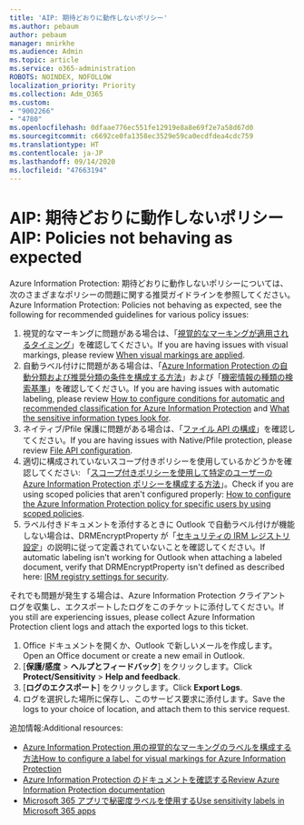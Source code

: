 ```yaml
---
title: 'AIP: 期待どおりに動作しないポリシー'
ms.author: pebaum
author: pebaum
manager: mnirkhe
ms.audience: Admin
ms.topic: article
ms.service: o365-administration
ROBOTS: NOINDEX, NOFOLLOW
localization_priority: Priority
ms.collection: Adm_O365
ms.custom:
- "9002266"
- "4780"
ms.openlocfilehash: 0dfaae776ec551fe12919e8a8e69f2e7a58d67d0
ms.sourcegitcommit: c6692ce0fa1358ec3529e59ca0ecdfdea4cdc759
ms.translationtype: HT
ms.contentlocale: ja-JP
ms.lasthandoff: 09/14/2020
ms.locfileid: "47663194"
---
```

# <a name="aip-policies-not-behaving-as-expected"></a><span data-ttu-id="f5f22-102">AIP: 期待どおりに動作しないポリシー</span><span class="sxs-lookup"><span data-stu-id="f5f22-102">AIP: Policies not behaving as expected</span></span>

<span data-ttu-id="f5f22-103">Azure Information Protection: 期待どおりに動作しないポリシーについては、次のさまざまなポリシーの問題に関する推奨ガイドラインを参照してください。</span><span class="sxs-lookup"><span data-stu-id="f5f22-103">Azure Information Protection: Policies not behaving as expected, see the following for recommended guidelines for various policy issues:</span></span>

1. <span data-ttu-id="f5f22-104">視覚的なマーキングに問題がある場合は、「[視覚的なマーキングが適用されるタイミング](https://docs.microsoft.com/azure/information-protection/configure-policy-markings#when-visual-markings-are-applied)」を確認してください。</span><span class="sxs-lookup"><span data-stu-id="f5f22-104">If you are having issues with visual markings, please review [When visual markings are applied](https://docs.microsoft.com/azure/information-protection/configure-policy-markings#when-visual-markings-are-applied).</span></span>
2. <span data-ttu-id="f5f22-105">自動ラベル付けに問題がある場合は、「[Azure Information Protection の自動分類および推奨分類の条件を構成する方法](https://docs.microsoft.com/azure/information-protection/configure-policy-classification)」および「[機密情報の種類の検索基準](https://docs.microsoft.com/microsoft-365/compliance/sensitive-information-type-entity-definitions)」を確認してください。</span><span class="sxs-lookup"><span data-stu-id="f5f22-105">If you are having issues with automatic labeling, please review [How to configure conditions for automatic and recommended classification for Azure Information Protection](https://docs.microsoft.com/azure/information-protection/configure-policy-classification) and [What the sensitive information types look for](https://docs.microsoft.com/microsoft-365/compliance/sensitive-information-type-entity-definitions).</span></span>
3. <span data-ttu-id="f5f22-106">ネイティブ/Pfile 保護に問題がある場合は、「[ファイル API の構成](https://docs.microsoft.com/azure/information-protection/develop/file-api-configuration)」を確認してください。</span><span class="sxs-lookup"><span data-stu-id="f5f22-106">If you are having issues with Native/Pfile protection, please review [File API configuration](https://docs.microsoft.com/azure/information-protection/develop/file-api-configuration).</span></span>
4. <span data-ttu-id="f5f22-107">適切に構成されていないスコープ付きポリシーを使用しているかどうかを確認してください: 「[スコープ付きポリシーを使用して特定のユーザーの Azure Information Protection ポリシーを構成する方法](https://docs.microsoft.com/azure/information-protection/configure-policy-scope)」。</span><span class="sxs-lookup"><span data-stu-id="f5f22-107">Check if you are using scoped policies that aren't configured properly: [How to configure the Azure Information Protection policy for specific users by using scoped policies](https://docs.microsoft.com/azure/information-protection/configure-policy-scope).</span></span>
5. <span data-ttu-id="f5f22-108">ラベル付きドキュメントを添付するときに Outlook で自動ラベル付けが機能しない場合は、DRMEncryptProperty が「[セキュリティの IRM レジストリ設定](https://docs.microsoft.com/deployoffice/security/protect-sensitive-messages-and-documents-by-using-irm-in-office#office-2016-irm-registry-key-options)」の説明に従って定義されていないことを確認してください。</span><span class="sxs-lookup"><span data-stu-id="f5f22-108">If automatic labeling isn't working for Outlook when attaching a labeled document, verify that DRMEncryptProperty isn't defined as described here: [IRM registry settings for security](https://docs.microsoft.com/deployoffice/security/protect-sensitive-messages-and-documents-by-using-irm-in-office#office-2016-irm-registry-key-options).</span></span>

<span data-ttu-id="f5f22-109">それでも問題が発生する場合は、Azure Information Protection クライアント ログを収集し、エクスポートしたログをこのチケットに添付してください。</span><span class="sxs-lookup"><span data-stu-id="f5f22-109">If you still are experiencing issues, please collect Azure Information Protection client logs and attach the exported logs to this ticket.</span></span>

1. <span data-ttu-id="f5f22-110">Office ドキュメントを開くか、Outlook で新しいメールを作成します。</span><span class="sxs-lookup"><span data-stu-id="f5f22-110">Open an Office document or create a new email in Outlook.</span></span>
2. <span data-ttu-id="f5f22-111">[**保護/感度** > **へルプとフィードバック**] をクリックします。</span><span class="sxs-lookup"><span data-stu-id="f5f22-111">Click **Protect/Sensitivity** > **Help and feedback**.</span></span>
3. <span data-ttu-id="f5f22-112">[**ログのエクスポート**] をクリックします。</span><span class="sxs-lookup"><span data-stu-id="f5f22-112">Click **Export Logs**.</span></span>
4. <span data-ttu-id="f5f22-113">ログを選択した場所に保存し、このサービス要求に添付します。</span><span class="sxs-lookup"><span data-stu-id="f5f22-113">Save the logs to your choice of location, and attach them to this service request.</span></span>

<span data-ttu-id="f5f22-114">追加情報:</span><span class="sxs-lookup"><span data-stu-id="f5f22-114">Additional resources:</span></span>

- [<span data-ttu-id="f5f22-115">Azure Information Protection 用の視覚的なマーキングのラベルを構成する方法</span><span class="sxs-lookup"><span data-stu-id="f5f22-115">How to configure a label for visual markings for Azure Information Protection</span></span>](https://docs.microsoft.com/azure/information-protection/configure-policy-markings)
- [<span data-ttu-id="f5f22-116">Azure Information Protection のドキュメントを確認する</span><span class="sxs-lookup"><span data-stu-id="f5f22-116">Review Azure Information Protection documentation</span></span>](https://docs.microsoft.com/azure/information-protection/what-is-information-protection)
- [<span data-ttu-id="f5f22-117">Microsoft 365 アプリで秘密度ラベルを使用する</span><span class="sxs-lookup"><span data-stu-id="f5f22-117">Use sensitivity labels in Microsoft 365 apps</span></span>](https://docs.microsoft.com/microsoft-365/compliance/sensitivity-labels-office-apps)

